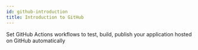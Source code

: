```yaml
---
id: github-introduction
title: Introduction to GitHub
---
```


Set GitHub Actions workflows to test, build, publish your application hosted on GitHub automatically